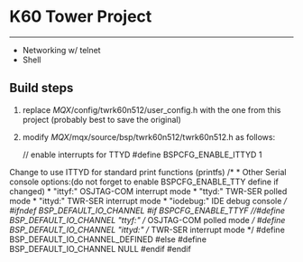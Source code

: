 # K60 Tower Project
---

* Networking w/ telnet
* Shell

## Build steps

1. replace $MQX$/config/twrk60n512/user_config.h with the one from this project (probably best to save the original)
2. modify $MQX$/mqx/source/bsp/twrk60n512/twrk60n512.h as follows:

	// enable interrupts for TTYD
	#define BSPCFG_ENABLE_ITTYD    1
	
Change to use ITTYD for standard print functions (printfs)
	/*
	 * Other Serial console options:(do not forget to enable BSPCFG_ENABLE_TTY define if changed)
	 *      "ittyf:"     OSJTAG-COM  interrupt mode
	 *      "ttyd:"      TWR-SER     polled mode
	 *      "ittyd:"     TWR-SER     interrupt mode
	 *      "iodebug:"   IDE debug console
	 */
	#ifndef BSP_DEFAULT_IO_CHANNEL
	    #if BSPCFG_ENABLE_TTYF
	        //#define BSP_DEFAULT_IO_CHANNEL                    "ttyf:"    /* OSJTAG-COM   polled mode   */
	        #define BSP_DEFAULT_IO_CHANNEL                    "ittyd:"    /* TWR-SER     interrupt mode   */
	        #define BSP_DEFAULT_IO_CHANNEL_DEFINED
	    #else
	        #define BSP_DEFAULT_IO_CHANNEL                      NULL
	    #endif
	#endif